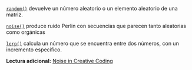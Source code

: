 [`random()`](https://p5js.org/reference/p5/random/) devuelve un número aleatorio o un elemento aleatorio de una matriz.

[`noise()`](https://p5js.org/es/examples/repetition-noise/) produce ruido Perlin con secuencias que parecen tanto aleatorias como orgánicas

[`lerp()`](https://p5js.org/es/reference/p5/lerp/) calcula un número que se encuentra entre dos números, con un incremento específico.

**Lectura adicional:** [Noise in Creative Coding](https://varun.ca/noise/)